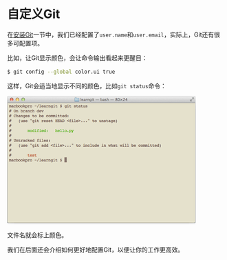 # 自定义Git

在[安装Git](2.0.md)一节中，我们已经配置了`user.name`和`user.email`，实际上，Git还有很多可配置项。

比如，让Git显示颜色，会让命令输出看起来更醒目：

```bash
$ git config --global color.ui true
```

这样，Git会适当地显示不同的颜色，比如`git status`命令：

![](/img/git_color.png "git-color")

文件名就会标上颜色。

我们在后面还会介绍如何更好地配置Git，以便让你的工作更高效。

